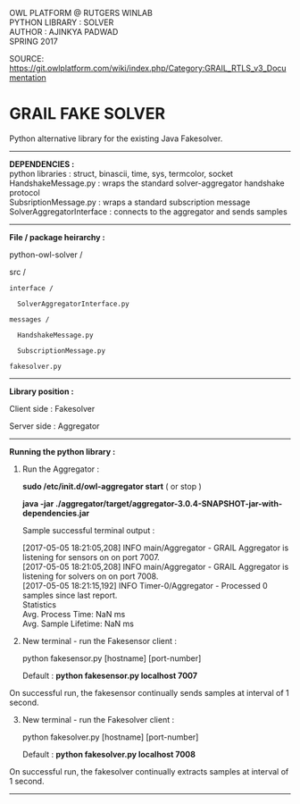 OWL PLATFORM @ RUTGERS WINLAB  
PYTHON LIBRARY : SOLVER  
AUTHOR : AJINKYA PADWAD  
SPRING 2017  

SOURCE: https://git.owlplatform.com/wiki/index.php/Category:GRAIL_RTLS_v3_Documentation

GRAIL FAKE SOLVER
=================

Python alternative library for the existing Java Fakesolver.

-----------------------------------------------------------------

__DEPENDENCIES :__  
python libraries : struct, binascii, time, sys, termcolor, socket  
HandshakeMessage.py : wraps the standard solver-aggregator handshake protocol  
SubsriptionMessage.py : wraps a standard subscription message  
SolverAggregatorInterface : connects to the aggregator and sends samples  

-----------------------------------------------------------------

__File / package heirarchy :__
  
python-owl-solver /  

  src /

    interface /

      SolverAggregatorInterface.py

    messages /

      HandshakeMessage.py

      SubscriptionMessage.py	

    fakesolver.py

-----------------------------------------------------------------

__Library position :__

  Client side : Fakesolver

  Server side : Aggregator


-----------------------------------------------------------------

__Running the python library :__

1. Run the Aggregator :

	__sudo /etc/init.d/owl-aggregator start__ ( or stop )

	__java -jar ./aggregator/target/aggregator-3.0.4-SNAPSHOT-jar-with-dependencies.jar__

	Sample successful terminal output :

	[2017-05-05 18:21:05,208] INFO  main/Aggregator - GRAIL Aggregator is listening for sensors on on port 7007.  
	[2017-05-05 18:21:05,208] INFO  main/Aggregator - GRAIL Aggregator is listening for solvers on on port 7008.  
	[2017-05-05 18:21:15,192] INFO  Timer-0/Aggregator - Processed 0 samples since last report.  
	Statistics  
	Avg. Process Time: NaN ms  
	Avg. Sample Lifetime: NaN ms

2. New terminal - run the Fakesensor client :
	
	python fakesensor.py [hostname] [port-number]

	Default :	__python fakesensor.py localhost 7007__

On successful run, the fakesensor continually sends samples at interval of 1 second.

3. New terminal - run the Fakesolver client :
	
	python fakesolver.py [hostname] [port-number]

	Default :	__python fakesolver.py localhost 7008__

On successful run, the fakesolver continually extracts samples at interval of 1 second.

-----------------------------------------------------------------





		
	


